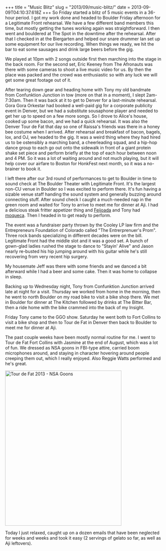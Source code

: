 +++
title = "Music Blitz"
slug = "2013/09/music-blitz/"
date = 2013-09-09T04:10:37.618Z
+++
So Friday started a blitz of 5 music events in a 36-hour period. I got my work done and headed to Boulder Friday afternoon for a Legitimate Front rehearsal. We have a few different band members this time, but mostly getting the tunes working again was straightforward. I then went and bouldered at The Spot in the downtime after the rehearsal. After that I checked in at the Biergarten and helped our snare drummer Ian set up some equipment for our live recording. When things we ready, we hit the bar to eat some sausages and drink large beers before the gig.

We played at 10pm with 2 songs outside first then marching into the stage in the back room. For the second set, Eric Keeney from The Afronauts was there with some cameras to shoot a live music video for us. By then the place was packed and the crowd was enthusiastic so with any luck we will get some great footage out of it.

After tearing down gear and heading home with Tony my old bandmate from Confunktion Junction in tow (more on that in a moment), I slept 2am-7:30am. Then it was back at it to get to Denver for a last-minute rehearsal. Gora Gora Orkestar had booked a well-paid gig for a corporate publicity event in Denver, but we had a substitute sousaphone player and needed to get her up to speed on a few more songs. So I drove to Alice's house, cooked up some bacon, and we had a quick rehearsal. It was also the Denver Tour de Fat that day so one of Raissa's friends was there in a honey bee costume when I arrived. After rehearsal and breakfast of bacon, bagels, lox, and OJ, we headed to the gig. It was a weird thing where they had hired us to be ostensibly a marching band, a cheerleading squad, and a hip-hop dance group to each go out onto the sidewalk in front of a giant protein shake set piece and perform briefly at the top of each hour between noon and 4 PM. So it was a lot of waiting around and not much playing, but it will help cover our airfare to Boston for HonkFest next month, so it was a no-brainer to book it.

I left there after our 3rd round of performances to get to Boulder in time to sound check at The Boulder Theater with Legitimate Front. It's the largest non-CU venue in Boulder so I was excited to perform there. It's fun having a sizable venue staff handing the sound system and generally buzzing around connecting stuff. After sound check I caught a much-needed nap in the green room and waited for Tony to arrive to meet me for dinner at Aji. I had a delicious steak fritter appetizer thing and [Feijoada](https://en.wikipedia.org/wiki/Feijoada) and Tony had  [moqueca](http://www.simplyrecipes.com/recipes/moqueca_-_brazilian_fish_stew/). Then I headed in to get ready to perform.

The event was a fundraiser party thrown by the Cooley LP law firm and the Entrepreneurs Foundation of Colorado called "The Entrerprenuer's Prom". Three rock bands specializing in different decades were on the bill. Legitimate Front had the middle slot and it was a good set. A bunch of gown-glad ladies rushed the stage to dance to "Stayin' Alive" and Jason nearly re-busted his hip jumping around with his guitar while he's still recovering from very recent hip surgery.

My housemate Jeff was there with some friends and we danced a bit afterward while I had a beer and some cake. Then it was home to collapse in sleep.

Backing up to Wednesday night, Tony from Confunktion Junction arrived late at night for a visit. Thursday we worked from home in the morning, then he went to north Boulder on my road bike to visit a bike shop there. We met in Boulder for dinner at The Kitchen followed by drinks at The Bitter Bar, then a ride home with the bike crammed into the back of my Insight.

Friday Tony came to the GGO show. Saturday he went both to Fort Collins to visit a bike shop and then to Tour de Fat in Denver then back to Boulder to meet me for dinner at Aji.

The past couple weeks have been mostly normal routine for me. I went to Tour de Fat Fort Collins with Jasmine at the end of August, which was a lot of fun. We dressed as NSA goons in FBI-type attire, carried boom microphones around, and staying in character hovering around people creeping them out, which I really enjoyed. Also Reggie Watts performed and he's great.

<a href="https://www.flickr.com/photos/88096431@N00/9639933781/" title="Tour de Fat 2013 - NSA Goons by Peter Lyons, on Flickr"><img src="https://farm6.staticflickr.com/5502/9639933781_92d2ecd91d.jpg" width="375" height="500" alt="Tour de Fat 2013 - NSA Goons"></a>

Today I just relaxed, caught up on a dozen emails that have been neglected for weeks and weeks and took it easy (2 servings of gelato so far, as well as Aji leftovers).
